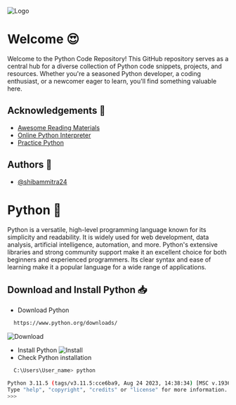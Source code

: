 
![Logo](https://assets.digitalocean.com/articles/how-to-code-in-python-banner/how-to-code-in-python.png)


# Welcome 😍

Welcome to the Python Code Repository! This GitHub repository serves as a central hub for a diverse collection of Python code snippets, projects, and resources. Whether you're a seasoned Python developer, a coding enthusiast, or a newcomer eager to learn, you'll find something valuable here.


## Acknowledgements 📖

 - [Awesome Reading Materials](https://www.w3schools.com/python/default.asp)
 - [Online Python Interpreter](https://www.programiz.com/python-programming/online-compiler/)
 - [Practice Python](https://www.practicepython.org/)


## Authors 👤

- [@shibammitra24](https://github.com/shibammitra24)


# Python 🐍

Python is a versatile, high-level programming language known for its simplicity and readability. It is widely used for web development, data analysis, artificial intelligence, automation, and more. Python's extensive libraries and strong community support make it an excellent choice for both beginners and experienced programmers. Its clear syntax and ease of learning make it a popular language for a wide range of applications.

## Download and Install Python 📥

- Download Python

```bash
  https://www.python.org/downloads/
```
![Download](https://www.guru99.com/images/Pythonnew/Python2.1.png)
- Install Python
![Install](https://bongobinary.com/media/custom_post_file/uploads/2019/11/27/install_python_3_8_on_windows_.png)
- Check Python installation
```bash
  C:\Users\User_name> python
```
```bash
Python 3.11.5 (tags/v3.11.5:cce6ba9, Aug 24 2023, 14:38:34) [MSC v.1936 64 bit (AMD64)] on win32
Type "help", "copyright", "credits" or "license" for more information.
>>>
```
